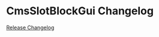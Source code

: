 # CmsSlotBlockGui Changelog

[Release Changelog](https://github.com/spryker/cms-slot-block-gui/releases)
